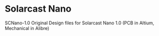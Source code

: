 # Solarcast Nano

SCNano-1.0          Original Design files for Solarcast Nano 1.0 (PCB in Altium, Mechanical in Alibre)
